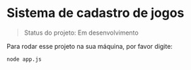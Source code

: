 <h1>Sistema de cadastro de jogos</h1>

> Status do projeto: Em desenvolvimento

Para rodar esse projeto na sua máquina, por favor digite:
```
node app.js
```

